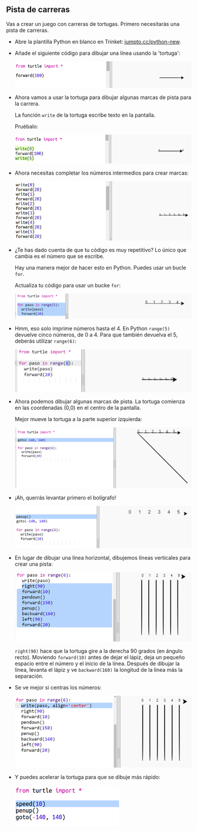 ## Pista de carreras

Vas a crear un juego con carreras de tortugas. Primero necesitarás una pista de carreras.

+ Abre la plantilla Python en blanco en Trinket: <a href="http://jumpto.cc/python-new" target="_blank">jumpto.cc/python-new</a>.

+ Añade el siguiente código para dibujar una línea usando la 'tortuga':
    
    ![captura de pantalla](images/race-forward.png)

+ Ahora vamos a usar la tortuga para dibujar algunas marcas de pista para la carrera.
    
    La función `write` de la tortuga escribe texto en la pantalla.
    
    Pruébalo:
    
    ![captura de pantalla](images/race-markings1.png)

+ Ahora necesitas completar los números intermedios para crear marcas:
    
    ![captura de pantalla](images/race-markings2.png)

+ ¿Te has dado cuenta de que tu código es muy repetitivo? Lo único que cambia es el número que se escribe.
    
    Hay una manera mejor de hacer esto en Python. Puedes usar un bucle `for`.
    
    Actualiza tu código para usar un bucke `for`:
    
    ![captura de pantalla](images/race-for.png)

+ Hmm, eso solo imprime números hasta el 4. En Python `range(5)` devuelve cinco números, de 0 a 4. Para que también devuelva el 5, deberás utilizar `range(6)`:
    
    ![captura de pantalla](images/race-range.png)

+ Ahora podemos dibujar algunas marcas de pista. La tortuga comienza en las coordenadas (0,0) en el centro de la pantalla.
    
    Mejor mueve la tortuga a la parte superior izquierda:
    
    ![captura de pantalla](images/race-goto.png)

+ ¡Ah, querrás levantar primero el bolígrafo!
    
    ![captura de pantalla](images/race-penup.png)

+ En lugar de dibujar una línea horizontal, dibujemos líneas verticales para crear una pista:
    
    ![captura de pantalla](images/race-lines.png)
    
    `right(90)` hace que la tortuga gire a la derecha 90 grados (en ángulo recto). Moviendo `forward(10)` antes de dejar el lápiz, deja un pequeño espacio entre el número y el inicio de la línea. Después de dibujar la línea, levanta el lápiz y ve `backward(160)` la longitud de la línea más la separación.

+ Se ve mejor si centras los números:
    
    ![captura de pantalla](images/race-center.png)

+ Y puedes acelerar la tortuga para que se dibuje más rápido:
    
    ![captura de pantalla](images/race-speed.png)
